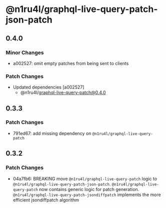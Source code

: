 # @n1ru4l/graphql-live-query-patch-json-patch

## 0.4.0

### Minor Changes

- a002527: omit empty patches from being sent to clients

### Patch Changes

- Updated dependencies [a002527]
  - @n1ru4l/graphql-live-query-patch@0.4.0

## 0.3.3

### Patch Changes

- 791ed67: add missing dependency on `@n1ru4l/graphql-live-query-patch`

## 0.3.2

### Patch Changes

- 04a7fb6: BREAKING move `@n1ru4l/graphql-live-query-patch` logic to `@n1ru4l/graphql-live-query-patch-json-patch`. `@n1ru4l/graphql-live-query-patch` now contains generic logic for patch generation. `@n1ru4l/graphql-live-query-patch-jsondiffpatch` implements the more efficient jsondiffpatch algorithm
